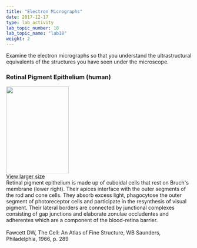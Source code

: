 ```yaml
---
title: "Electron Micrographs"
date: 2017-12-17
type: lab_activity
lab_topic_number: 18
lab_topic_name: "lab18"
weight: 2
---
```

<div class="entrybody">
						<p>Examine the electron micrographs so that you understand the ultrastructural equivalents of the structures you have seen under the microscope.</p>

<h3>Retinal Pigment Epithelium (human)</h3>

<div class="slidepopup"><div class="thumbnail"> <a href="/assets_c/2009/07/62-1357/" target="_blank" > <img src="/assets/images/62-thumb-170x236-1357.jpg" width="170" height="236" alt="" class="mt-image-left"> </a><br> <a href="/assets_c/2009/07/62-1357/" target="_blank" >View larger size</a></div><div class="slidetxt">Retinal pigment epithelium is made up of cuboidal cells that rest on Bruch's membrane (lower right). Their apices interface with the outer segments of the rod and cone cells. They absorb excess light, phagocytose the outer segment of photoreceptor cells and participate in the resynthesis of visual pigment. Their lateral borders are connected by junctional complexes consisting of gap junctions and elaborate zonulae occludentes and adherentes which are a component of the blood-retina barrier.
<br><br>
Fawcett <span class="caps">DW,</span> The Cell: An Atlas of Fine Structure, WB Saunders, Philadelphia, 1966, p. 289</div></div>
						
						
</div>
